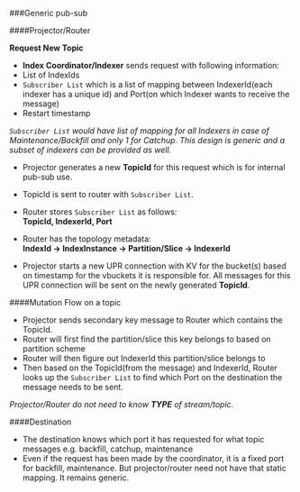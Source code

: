 ###Generic pub-sub

####Projector/Router

**Request New Topic**

- **Index Coordinator/Indexer** sends request with following information:
 - List of IndexIds
 - `Subscriber List` which is a list of mapping between IndexerId(each indexer has a unique id) and Port(on which Indexer wants to receive the message)
 - Restart timestamp

*`Subscriber List` would have list of mapping for all Indexers in case of Maintenance/Backfill and only 1 for Catchup. This design is generic and a subset of indexers can be provided as well.*

- Projector generates a new **TopicId** for this request which is for internal pub-sub use.
- TopicId is sent to router with `Subscriber List`.
- Router stores `Subscriber List` as follows: <br>
**TopicId, IndexerId, Port**

- Router has the topology metadata: <br>
**IndexId -> IndexInstance -> Partition/Slice -> IndexerId** 

- Projector starts a new UPR connection with KV for the bucket(s) based on timestamp for the vbuckets
it is responsible for. All messages for this UPR connection will be sent on the newly generated **TopicId**.


####Mutation Flow on a topic

- Projector sends secondary key message to Router which contains the TopicId.
- Router will first find the partition/slice this key belongs to based on partition scheme
- Router will then figure out IndexerId this partition/slice belongs to
- Then based on the TopicId(from the message) and IndexerId, Router looks up the `Subscriber List` to find which Port on the destination the message needs to be sent.


*Projector/Router do not need to know __TYPE__ of stream/topic.*

####Destination
- The destination knows which port it has requested for what topic messages e.g. backfill, catchup, maintenance
- Even if the request has been made by the coordinator, it is a fixed port for backfill, maintenance.
But projector/router need not have that static mapping. It remains generic.
